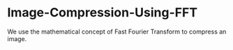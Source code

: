 # Image-Compression-Using-FFT
We use the mathematical concept of Fast Fourier Transform to compress an image.
